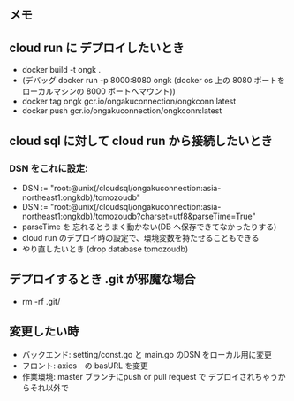 ## メモ

## cloud run に デプロイしたいとき 
- docker build -t ongk .
- (デバッグ docker run -p 8000:8080 ongk  (docker os 上の 8080 ポートを ローカルマシンの 8000 ポートへマウント))
- docker tag ongk gcr.io/ongakuconnection/ongkconn:latest
- docker push gcr.io/ongakuconnection/ongkconn:latest

## cloud sql に対して cloud run から接続したいとき
### DSN をこれに設定: 
  - DSN := "root:@unix(/cloudsql/ongakuconnection:asia-northeast1:ongkdb)/tomozoudb"
  - DSN := "root:@unix(/cloudsql/ongakuconnection:asia-northeast1:ongkdb)/tomozoudb?charset=utf8&parseTime=True"
  - parseTime を 忘れるとうまく動かない(DB へ保存できてなかったりする)
  - cloud run のデプロイ時の設定で、環境変数を持たせることもできる
  - やり直したいとき (drop database tomozoudb) 

## デプロイするとき .git が邪魔な場合
  - rm -rf .git/


## 変更したい時
- バックエンド: setting/const.go と main.go のDSN をローカル用に変更
- フロント: axios　の basURL を変更
- 作業環境: master ブランチにpush or pull request で デプロイされちゃうからそれ以外で
